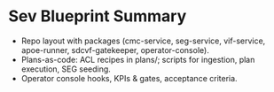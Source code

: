 # Sev Blueprint Summary

- Repo layout with packages (cmc-service, seg-service, vif-service, apoe-runner, sdcvf-gatekeeper, operator-console).
- Plans-as-code: ACL recipes in plans/; scripts for ingestion, plan execution, SEG seeding.
- Operator console hooks, KPIs & gates, acceptance criteria.
